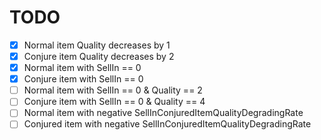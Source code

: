 # TODO
- [x] Normal item Quality decreases by 1
- [x] Conjure item Quality decreases by 2
- [x] Normal item with SellIn == 0
- [x] Conjure item with SellIn == 0
- [ ] Normal item with SellIn == 0 & Quality == 2
- [ ] Conjure item with SellIn == 0 & Quality == 4
- [ ] Normal item with negative SellInConjuredItemQualityDegradingRate
- [ ] Conjured item with negative SellInConjuredItemQualityDegradingRate
